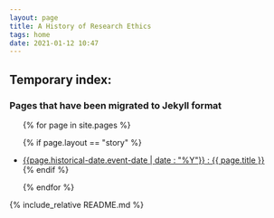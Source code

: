 ```yaml
---
layout: page
title: A History of Research Ethics
tags: home
date: 2021-01-12 10:47
---
```


## Temporary index:

### Pages that have been migrated to Jekyll format

<div class="trigger">
<ul>

  {% for page in site.pages %}

  {% if page.layout == "story" %}

  <li><a class="page-link" href="{{ page.url | prepend : site.baseurl }}">
  {{page.historical-date.event-date | date : "%Y"}} :
  {{ page.title }}
  </a></li>
  {% endif %}

  {% endfor %}

  </ul>
</div>

{% include_relative README.md %}
